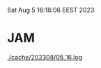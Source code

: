 Sat Aug  5 16:16:06 EEST 2023
# JAM
<a href='./cache/202308/05_16.log'>./cache/202308/05_16.log</a>
